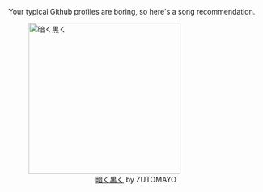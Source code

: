 Your typical Github profiles are boring, so here's a song recommendation.
<figure><img width="300" height="300" src="https://i.scdn.co/image/ab67616d0000b273fc48b2fc0503c1cbb9c905b8" alt="暗く黒く" /><figcaption align="center"><a href="https://open.spotify.com/track/3IzKR3VsEZ7aWXhGAapMyO" target="_blank">暗く黒く</a> by ZUTOMAYO</figcaption></figure>
